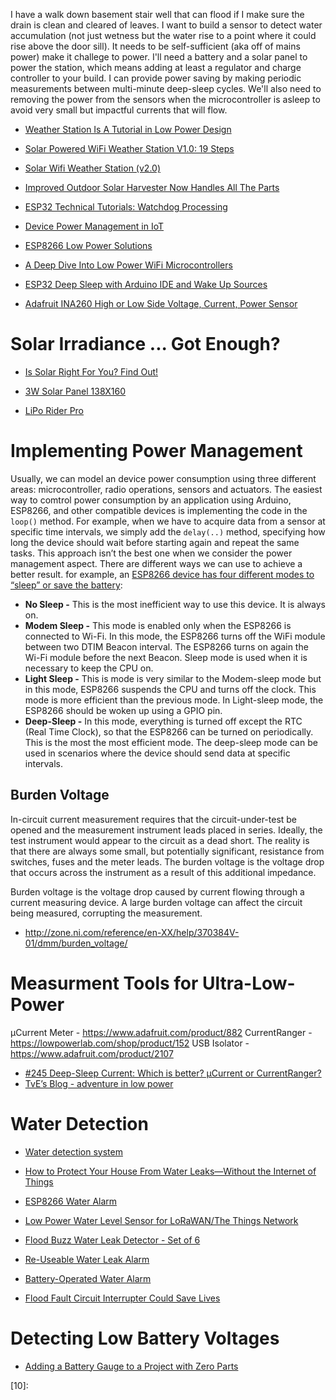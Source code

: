 
I have a walk down basement stair well that can flood
if I make sure the drain is clean and cleared of leaves.
I want to build a sensor to detect water accumulation
(not just wetness but the water rise to a point where it could rise above the door sill).
It needs to be self-sufficient (aka off of mains power) make it challege to power.
I'll need a battery and a solar panel to power the station,
which means adding at least a regulator and charge controller to your build.
I can provide power saving by making periodic measurements between multi-minute deep-sleep cycles.
We'll also need to removing the power from the sensors
when the microcontroller is asleep to avoid very small but impactful currents that will flow.


* [Weather Station Is A Tutorial in Low Power Design](https://hackaday.com/2018/11/04/weather-station-is-a-tutorial-in-low-power-design/)
* [Solar Powered WiFi Weather Station V1.0: 19 Steps](https://www.instructables.com/id/Solar-Powered-WiFi-Weather-Station/)
* [Solar Wifi Weather Station (v2.0)](https://translate.google.com/translate?sl=auto&tl=en&js=y&prev=_t&hl=en&ie=UTF-8&u=https%3A%2F%2Fwww.danilolarizza.com%2Fstazione-meteo-solare-wifi-v2-0%2F&edit-text=&act=url)
* [Improved Outdoor Solar Harvester Now Handles All The Parts](https://hackaday.com/2019/11/19/improved-outdoor-solar-harvester-now-handles-all-the-parts/)

* [ESP32 Technical Tutorials: Watchdog Processing](https://www.youtube.com/watch?v=C2xF3O6qkbg)

* [Device Power Management in IoT](https://dzone.com/articles/device-power-management-in-iot)
* [ESP8266 Low Power Solutions](https://www.espressif.com/sites/default/files/9b-esp8266-low_power_solutions_en_0.pdf)
* [A Deep Dive Into Low Power WiFi Microcontrollers](https://hackaday.com/2018/12/17/a-deep-dive-into-low-power-wifi-microcontrollers/)
* [ESP32 Deep Sleep with Arduino IDE and Wake Up Sources](https://randomnerdtutorials.com/esp32-deep-sleep-arduino-ide-wake-up-sources/)

* [Adafruit INA260 High or Low Side Voltage, Current, Power Sensor](https://www.adafruit.com/product/4226)




# Solar Irradiance ... Got Enough?
* [Is Solar Right For You? Find Out!](https://hackaday.com/2019/09/07/is-solar-right-for-you-find-out/)

* [3W Solar Panel 138X160](https://www.seeedstudio.com/3W-Solar-Panel-138X160.html)
* [LiPo Rider Pro](https://www.seeedstudio.com/LiPo-Rider-Pro.html)


# Implementing Power Management
Usually, we can model an device power consumption using three different areas:
microcontroller, radio operations, sensors and actuators.
The easiest way to comtrol power consumption by an application using
Arduino, ESP8266, and other compatible devices is implementing the code in the `loop()` method.
For example, when we have to acquire data from a sensor at specific time intervals,
we simply add the `delay(..)` method,
specifying how long the device should wait before starting again and repeat the same tasks.
This approach isn’t the best one when we consider the power management aspect.
There are different ways we can use to achieve a better result.
for example, an [ESP8266 device has four different modes to “sleep” or save the battery][01]:

* **No Sleep -** This is the most inefficient way to use this device. It is always on.
* **Modem Sleep -** This mode is enabled only when the ESP8266 is connected to Wi-Fi.
In this mode, the ESP8266 turns off the WiFi module between two DTIM Beacon interval.
The ESP8266 turns on again the Wi-Fi module before the next Beacon.
Sleep mode is used when it is necessary to keep the CPU on.
* **Light Sleep -** This is mode is very similar to the Modem-sleep mode but in this mode,
ESP8266 suspends the CPU and turns off the clock.
This mode is more efficient than the previous mode.
In Light-sleep mode, the ESP8266 should be woken up using a GPIO pin.
* **Deep-Sleep -** In this mode, everything is turned off except the RTC (Real Time Clock),
so that the ESP8266 can be turned on periodically.
This is the most the most efficient mode.
The deep-sleep mode can be used in scenarios where the device should send data at specific intervals.

## Burden Voltage
In-circuit current measurement requires that the circuit-under-test be opened
and the measurement instrument leads placed in series.
Ideally, the test instrument would appear to the circuit as a dead short.
The reality is that there are always some small, but potentially significant,
resistance from switches, fuses and the meter leads.
The burden voltage is the voltage drop that occurs across the instrument as a result of this additional impedance.

Burden voltage is the voltage drop caused by current flowing through a current measuring device.
A large burden voltage can affect the circuit being measured, corrupting the measurement.

* http://zone.ni.com/reference/en-XX/help/370384V-01/dmm/burden_voltage/


# Measurment Tools for Ultra-Low-Power
µCurrent Meter - https://www.adafruit.com/product/882
CurrentRanger - https://lowpowerlab.com/shop/product/152
USB Isolator - https://www.adafruit.com/product/2107

* [#245 Deep-Sleep Current: Which is better? µCurrent or CurrentRanger?](https://www.youtube.com/watch?v=HmXfyLyN38c&feature=youtu.be)
* [TvE’s Blog - adventure in low power](https://blog.voneicken.com/)



# Water Detection
* [Water detection system](https://www.hackster.io/gusgonnet/water-detection-system-227b08?ref=list&ref_id=3061&offset=2)
* [How to Protect Your House From Water Leaks—Without the Internet of Things](http://spectrum.ieee.org/at-work/education/how-to-protect-your-house-from-water-leakswithout-the-internet-of-things)
* [ESP8266 Water Alarm](http://benlo.com/esp8266/esp8266WaterAlarm.html)
* [Low Power Water Level Sensor for LoRaWAN/The Things Network](https://www.hackster.io/Amedee/low-power-water-level-sensor-for-lorawan-the-things-network-96c877?utm_campaign=new_projects_default&utm_content=0&utm_medium=email&utm_source=hackster&utm_term=project_name)


* [Flood Buzz Water Leak Detector - Set of 6](http://www.brookstone.com/pd/flood-buzz-water-leak-detector---set-of-6/745263p.html?bkeid=compare%7Cmercent%7Cgooglebaseads%7Csearch&gclid=Cj0KEQjwoM63BRDK_bf4_MeV3ZEBEiQAuQWqkUzwfq761WYUNx0aoD4_tHDvs13ASGm71N77GMQAtOIaAtoW8P8HAQ&adpos=1o5&device=c&creative=97619010084&network=g)
* [Re-Useable Water Leak Alarm](http://www.homedepot.com/p/Re-Useable-Water-Leak-Alarm-RWD21/204116885?MERCH=REC-_-SearchPLPHorizontal1_rr-_-NA-_-204116885-_-N)
* [Battery-Operated Water Alarm](http://www.homedepot.com/p/Basement-Watchdog-Battery-Operated-Water-Alarm-BWD-HWA/100038838)
* [Flood Fault Circuit Interrupter Could Save Lives](https://hackaday.com/2018/05/16/flood-fault-circuit-interrupter-could-save-lives/)

# Detecting Low Battery Voltages
* [Adding a Battery Gauge to a Project with Zero Parts](https://hackaday.com/2014/11/08/adding-a-battery-gauge-to-a-project-with-zero-parts/)



[01]:https://www.espressif.com/sites/default/files/9b-esp8266-low_power_solutions_en_0.pdf
[02]:
[03]:
[04]:
[05]:
[06]:
[07]:
[08]:
[09]:
[10]:
